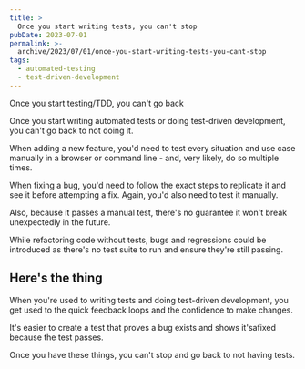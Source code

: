 ```yaml
---
title: >
  Once you start writing tests, you can't stop
pubDate: 2023-07-01
permalink: >-
  archive/2023/07/01/once-you-start-writing-tests-you-cant-stop
tags:
  - automated-testing
  - test-driven-development
---
```


Once you start testing/TDD, you can't go back

Once you start writing automated tests or doing test-driven development, you can't go back to not doing it.

When adding a new feature, you'd need to test every situation and use case manually in a browser or command line - and, very likely, do so multiple times.

When fixing a bug, you'd need to follow the exact steps to replicate it and see it before attempting a fix. Again, you'd also need to test it manually.

Also, because it passes a manual test, there's no guarantee it won't break unexpectedly in the future.

While refactoring code without tests, bugs and regressions could be introduced as there's no test suite to run and ensure they're still passing.

## Here's the thing

When you're used to writing tests and doing test-driven development, you get used to the quick feedback loops and the confidence to make changes.

It's easier to create a test that proves a bug exists and shows it'safixed because the test passes.

Once you have these things, you can't stop and go back to not having tests.
